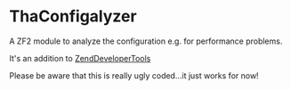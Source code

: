 ThaConfigalyzer
===============

A ZF2 module to analyze the configuration e.g. for performance problems.

It's an addition to [ZendDeveloperTools](https://github.com/zendframework/ZendDeveloperTools)

Please be aware that this is really ugly coded...it just works for now!
